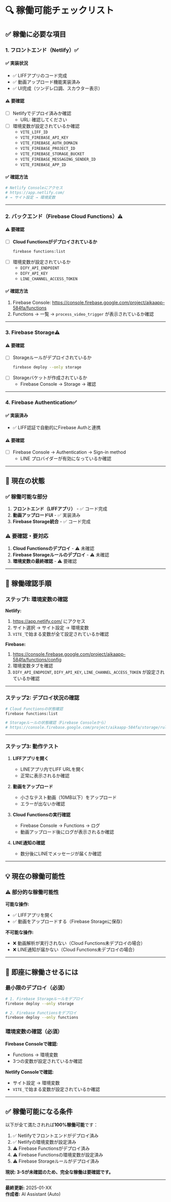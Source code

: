 # 🔍 稼働可能チェックリスト

## ✅ 稼働に必要な項目

### 1. フロントエンド（Netlify）✅

#### ✅ 実装状況
- ✅ LIFFアプリのコード完成
- ✅ 動画アップロード機能実装済み
- ✅ UI完成（ツンデレ口調、スカウター表示）

#### ⚠️ 要確認
- [ ] Netlifyでデプロイ済みか確認
  - URL: 確認してください
- [ ] 環境変数が設定されているか確認
  - `VITE_LIFF_ID`
  - `VITE_FIREBASE_API_KEY`
  - `VITE_FIREBASE_AUTH_DOMAIN`
  - `VITE_FIREBASE_PROJECT_ID`
  - `VITE_FIREBASE_STORAGE_BUCKET`
  - `VITE_FIREBASE_MESSAGING_SENDER_ID`
  - `VITE_FIREBASE_APP_ID`

#### ✅ 確認方法
```bash
# Netlify Consoleにアクセス
# https://app.netlify.com/
# → サイト設定 → 環境変数
```

---

### 2. バックエンド（Firebase Cloud Functions）⚠️

#### ⚠️ 要確認
- [ ] **Cloud Functionsがデプロイされているか**
  ```bash
  firebase functions:list
  ```
- [ ] 環境変数が設定されているか
  - `DIFY_API_ENDPOINT`
  - `DIFY_API_KEY`
  - `LINE_CHANNEL_ACCESS_TOKEN`

#### ✅ 確認方法
1. Firebase Console: https://console.firebase.google.com/project/aikaapp-584fa/functions
2. Functions → 一覧 → `process_video_trigger` が表示されているか確認

---

### 3. Firebase Storage⚠️

#### ⚠️ 要確認
- [ ] Storageルールがデプロイされているか
  ```bash
  firebase deploy --only storage
  ```
- [ ] Storageバケットが作成されているか
  - Firebase Console → Storage → 確認

---

### 4. Firebase Authentication✅

#### ✅ 実装済み
- ✅ LIFF認証で自動的にFirebase Authと連携

#### ⚠️ 要確認
- [ ] Firebase Console → Authentication → Sign-in method
  - LINE プロバイダーが有効になっているか確認

---

## 🚨 現在の状態

### ✅ 稼働可能な部分
1. **フロントエンド（LIFFアプリ）** - ✅ コード完成
2. **動画アップロードUI** - ✅ 実装済み
3. **Firebase Storage統合** - ✅ コード完成

### ⚠️ 要確認・要対応
1. **Cloud Functionsのデプロイ** - ⚠️ 未確認
2. **Firebase Storageルールのデプロイ** - ⚠️ 未確認
3. **環境変数の最終確認** - ⚠️ 要確認

---

## 🎯 稼働確認手順

### ステップ1: 環境変数の確認

**Netlify:**
1. https://app.netlify.com/ にアクセス
2. サイト選択 → サイト設定 → 環境変数
3. `VITE_`で始まる変数が全て設定されているか確認

**Firebase:**
1. https://console.firebase.google.com/project/aikaapp-584fa/functions/config
2. 環境変数タブを確認
3. `DIFY_API_ENDPOINT`, `DIFY_API_KEY`, `LINE_CHANNEL_ACCESS_TOKEN` が設定されているか確認

---

### ステップ2: デプロイ状況の確認

```bash
# Cloud Functionsの状態確認
firebase functions:list

# Storageルールの状態確認（Firebase Consoleから）
# https://console.firebase.google.com/project/aikaapp-584fa/storage/rules
```

---

### ステップ3: 動作テスト

1. **LIFFアプリを開く**
   - LINEアプリ内でLIFF URLを開く
   - 正常に表示されるか確認

2. **動画をアップロード**
   - 小さなテスト動画（10MB以下）をアップロード
   - エラーが出ないか確認

3. **Cloud Functionsの実行確認**
   - Firebase Console → Functions → ログ
   - 動画アップロード後にログが表示されるか確認

4. **LINE通知の確認**
   - 数分後にLINEでメッセージが届くか確認

---

## 💡 現在の稼働可能性

### ⚠️ 部分的な稼働可能性

**可能な操作:**
- ✅ LIFFアプリを開く
- ✅ 動画をアップロードする（Firebase Storageに保存）

**不可能な操作:**
- ❌ 動画解析が実行されない（Cloud Functions未デプロイの場合）
- ❌ LINE通知が届かない（Cloud Functions未デプロイの場合）

---

## 🔧 即座に稼働させるには

### 最小限のデプロイ（必須）

```bash
# 1. Firebase Storageルールをデプロイ
firebase deploy --only storage

# 2. Firebase Functionsをデプロイ
firebase deploy --only functions
```

### 環境変数の確認（必須）

**Firebase Consoleで確認:**
- Functions → 環境変数
- 3つの変数が設定されているか確認

**Netlify Consoleで確認:**
- サイト設定 → 環境変数
- `VITE_`で始まる変数が設定されているか確認

---

## ✅ 稼働可能になる条件

以下が全て満たされれば**100%稼働可能**です：

1. ✅ Netlifyでフロントエンドがデプロイ済み
2. ✅ Netlifyの環境変数が設定済み
3. ⚠️ Firebase Functionsがデプロイ済み
4. ⚠️ Firebase Functionsの環境変数が設定済み
5. ⚠️ Firebase Storageルールがデプロイ済み

**現状: 3-5が未確認のため、完全な稼働は要確認です。**

---

**最終更新:** 2025-01-XX  
**作成者:** AI Assistant (Auto)



